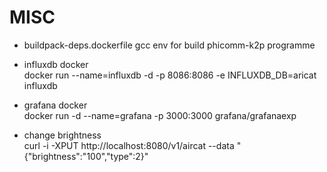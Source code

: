 # MISC

* buildpack-deps.dockerfile gcc env for build phicomm-k2p programme

* influxdb docker  
  docker run --name=influxdb -d -p 8086:8086 -e INFLUXDB_DB=aricat influxdb

* grafana docker  
  docker run -d --name=grafana -p 3000:3000 grafana/grafanaexp

* change brightness  
  curl -i -XPUT http://localhost:8080/v1/aircat  --data  "{\"brightness\":\"100\",\"type\":2}"